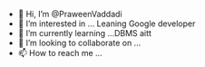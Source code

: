 - 👋 Hi, I’m @PraweenVaddadi
- 👀 I’m interested in ... Leaning Google developer
- 🌱 I’m currently learning ...DBMS aitt
- 💞️ I’m looking to collaborate on ...
- 📫 How to reach me ...

<!---
PraweenVaddadi/PraweenVaddadi is a ✨ special ✨ repository because its `README.md` (this file) appears on your GitHub profile.
You can click the Preview link to take a look at your changes.
--->
